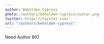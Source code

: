 ```yaml
---
author: Beholden Cypress
photo: /authors/beholden-cypress/avatar.png
twitter: https://twitter.com/
url: "/authors/beholden-cypress"
---
```


Need Author BIO
